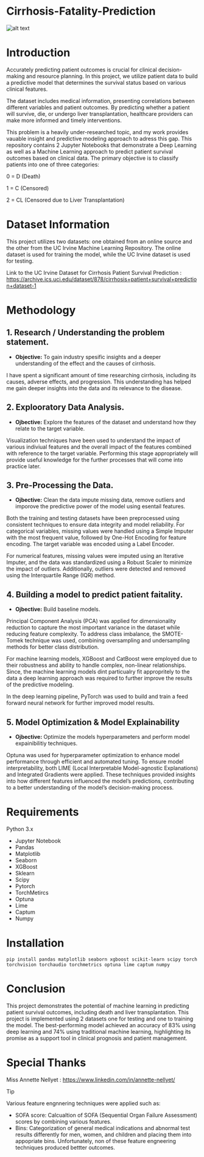 # Cirrhosis-Fatality-Prediction
![alt text](https://www.medstarhealth.org/-/media/project/mho/medstar/blogs/blogmedstar2021/thomas-liver-disease-desktop.jpg)

# Introduction
Accurately predicting patient outcomes is crucial for clinical decision-making and resource planning. In this project, we utilize patient data to build a predictive model that determines the survival status based on various clinical features.

The dataset includes medical information, presenting correlations between different variables and patient outcomes. By predicting whether a patient will survive, die, or undergo liver transplantation, healthcare providers can make more informed and timely interventions.

This problem is a heavily under-researched topic, and my work provides vauable insight and predictive modeling approach to adress this gap. This repository contains 2 Jupyter Notebooks that demonstrate a Deep Learning as well as a Machine Learning approach to predict patient survival outcomes based on clinical data. The primary objective is to classify patients into one of three categories:

0 = D (Death)

1 = C (Censored)

2 = CL (Censored due to Liver Transplantation)

# Dataset Information

This project utilizes two datasets: one obtained from an online source and the other from the UC Irvine Machine Learning Repository. The online dataset is used for training the model, while the UC Irvine dataset is used for testing.

Link to the UC Irvine Dataset for Cirrhosis Patient Survival Prediction : https://archive.ics.uci.edu/dataset/878/cirrhosis+patient+survival+prediction+dataset-1

# Methodology
## 1. Research / Understanding the problem statement.

* **Objective:** To gain industry spesific insights and a deeper understanding of the effect and the causes of cirrhosis.

I have spent a significant amount of time researching cirrhosis, including its causes, adverse effects, and progression. This understanding has helped me gain deeper insights into the data and its relevance to the disease.
  
## 2. Explooratory Data Analysis.

* **Ojbective:** Explore the features of the dataset and understand how they relate to the target variable.

Visualization techniques have been used to understand the impact of various indiviual features and the overall impact of the features combined with reference to the target variable. Performing this stage appropriately will provide useful knowledge for the further processes that will come into practice later.


## 3. Pre-Processing the Data.

* **Ojbective:** Clean the data impute missing data, remove outliers and imporove the predictive power of the model using esentail features. 

Both the training and testing datasets have been preprocessed using consistent techniques to ensure data integrity and model reliability. For categorical variables, missing values were handled using a Simple Imputer with the most frequent value, followed by One-Hot Encoding for feature encoding. The target variable was encoded using a Label Encoder.

For numerical features, missing values were imputed using an Iterative Imputer, and the data was standardized using a Robust Scaler to minimize the impact of outliers. Additionally, outliers were detected and removed using the Interquartile Range (IQR) method.

## 4. Building a model to predict patient faitality.

* **Ojbective:** Build baseline models.

Principal Component Analysis (PCA) was applied for dimensionality reduction to capture the most important variance in the dataset while reducing feature complexity. To address class imbalance, the SMOTE-Tomek technique was used, combining oversampling and undersampling methods for better class distribution.

For machine learning models, XGBoost and CatBoost were employed due to their robustness and ability to handle complex, non-linear relationships. Since, the machine learning models dint particualry fit appropritely to the data a deep learning approach was required to further improve the results of the predictive modeling.

In the deep learning pipeline, PyTorch was used to build and train a feed forward neural network for further improved model results.



## 5. Model Optimization & Model Explainability

* **Ojbective:** Optimize the models hyperparameters and perform model expainibilitiy techniques.
  
Optuna was used for hyperparameter optimization to enhance model performance through efficient and automated tuning. To ensure model interpretability, both LIME (Local Interpretable Model-agnostic Explanations) and Integrated Gradients were applied. These techniques provided insights into how different features influenced the model’s predictions, contributing to a better understanding of the model’s decision-making process.

# Requirements
Python 3.x

* Jupyter Notebook
* Pandas
* Matplotlib
* Seaborn
* XGBoost
* Sklearn
* Scipy
* Pytorch
* TorchMetircs
* Optuna
* Lime
* Captum
* Numpy

# Installation
```
pip install pandas matplotlib seaborn xgboost scikit-learn scipy torch torchvision torchaudio torchmetrics optuna lime captum numpy
```

# Conclusion
This project demonstrates the potential of machine learning in predicting patient survival outcomes, including death and liver transplantation. This project is implemented using 2 datasets one for testing and one to training the model. The best-performing model achieved an accuracy of 83% using deep learning and 74% using traditional machine learning, highlighting its promise as a support tool in clinical prognosis and patient management.

# Special Thanks
Miss Annette Nellyet : https://www.linkedin.com/in/annette-nellyet/

> [!TIP]
> Various feature engnnering techniques were applied such as:
> * SOFA score: Calcualtion of SOFA (Sequential Organ Failure Assessment) scores by combining various features.
> * Bins: Categorization of general medical indications and abnormal test results differently for men, women, and children and placing them into appopriate bins.
Unfortunately, non of these feature engneering techniques produced bettter outcomes.

